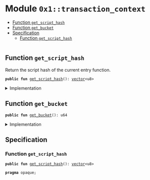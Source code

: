 
<a name="0x1_transaction_context"></a>

# Module `0x1::transaction_context`



-  [Function `get_script_hash`](#0x1_transaction_context_get_script_hash)
-  [Function `get_bucket`](#0x1_transaction_context_get_bucket)
-  [Specification](#@Specification_0)
    -  [Function `get_script_hash`](#@Specification_0_get_script_hash)


<pre><code></code></pre>



<a name="0x1_transaction_context_get_script_hash"></a>

## Function `get_script_hash`

Return the script hash of the current entry function.


<pre><code><b>public</b> <b>fun</b> <a href="transaction_context.md#0x1_transaction_context_get_script_hash">get_script_hash</a>(): <a href="../../aptos-stdlib/../move-stdlib/doc/vector.md#0x1_vector">vector</a>&lt;u8&gt;
</code></pre>



<details>
<summary>Implementation</summary>


<pre><code><b>public</b> <b>native</b> <b>fun</b> <a href="transaction_context.md#0x1_transaction_context_get_script_hash">get_script_hash</a>(): <a href="../../aptos-stdlib/../move-stdlib/doc/vector.md#0x1_vector">vector</a>&lt;u8&gt;;
</code></pre>



</details>

<a name="0x1_transaction_context_get_bucket"></a>

## Function `get_bucket`



<pre><code><b>public</b> <b>fun</b> <a href="transaction_context.md#0x1_transaction_context_get_bucket">get_bucket</a>(): u64
</code></pre>



<details>
<summary>Implementation</summary>


<pre><code><b>public</b> <b>native</b> <b>fun</b> <a href="transaction_context.md#0x1_transaction_context_get_bucket">get_bucket</a>(): u64;
</code></pre>



</details>

<a name="@Specification_0"></a>

## Specification


<a name="@Specification_0_get_script_hash"></a>

### Function `get_script_hash`


<pre><code><b>public</b> <b>fun</b> <a href="transaction_context.md#0x1_transaction_context_get_script_hash">get_script_hash</a>(): <a href="../../aptos-stdlib/../move-stdlib/doc/vector.md#0x1_vector">vector</a>&lt;u8&gt;
</code></pre>




<pre><code><b>pragma</b> opaque;
</code></pre>


[move-book]: https://move-language.github.io/move/introduction.html
